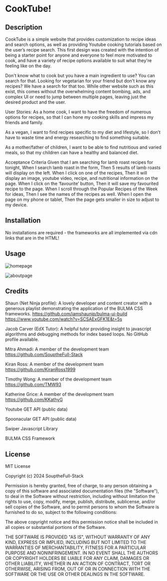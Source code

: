 # CookTube!

## Description
CookTube is a simple website that provides customization to recipe ideas and search options, as well as providing Youtube cooking tutorials based on the user’s recipe search. This first design was created with the intention of being a starter point for anyone and everyone to feel more motivated to cook, and have a variety of recipe options available to suit what they're feeling like on the day.

Don't know what to cook but you have a main ingredient to use? You can search for that. Looking for vegetarian for your friend but don't know any recipes? We have a search for that too. While other website such as this exist, this comes without the overwhelming content bombing, ads, and complex UI or need to jump between multiple pages, leaving just the desired product and the user.

User Stories:
As a home cook, 
I want to have the freedom of numerous options for recipes,
so that I can hone my cooking skills and impress my friends and family. 

As a vegan, 
I want to find recipes specific to my diet and lifestyle,
so I don’t have to waste time and energy researching to find something suitable. 

As a mother/father of children,
I want to be able to find nutritious and varied meals,
so that my children can have a healthy and balanced diet. 

Acceptance Criteria 
Given that I am searching for lamb roast recipes for tonight,
When I search lamb roast in the form, 
Then 5 results of lamb roasts will display on the left. 
When I click on one of the recipes, 
Then it will display an image, youtube video, recipe, and nutritional information on the page. 
When I click on the ‘favourite’ button, 
Then it will save my favourited recipe to the page. 
When I scroll through the Popular Recipes of the Week for ideas, 
Then I see the names of the recipes as well. 
When I open the page on my phone or tablet, 
Then the page gets smaller in size to adjust to my device.

## Installation
No installations are required - the frameworks are all implemented via cdn links that are in the HTML!

## Usage

![homepage](https://github.com/KiranRoss1999/Recipe-Recommendation-Platform/assets/158979754/b8719923-08f9-4d27-b562-0fb8e47494cf)

![aboutpage](https://github.com/KiranRoss1999/Recipe-Recommendation-Platform/assets/158979754/4416284b-cfb4-4969-8f60-3fec2e528c83)


## Credits
Shaun (Net Ninja profile): A lovely developer and content creator with a generous playlist demonstrating the application of the BULMA CSS frameworks. https://github.com/iamshaunjp/bulma-ui-build https://www.youtube.com/watch?v=SCSAExGFK1E&t=5s

Jacob Carver (EdX Tutor): A helpful tutor providing insight to javascript algorithms and debugging methods for index based loops. No GitHub profile available.

Mitra Ahmadi: A member of the development team https://github.com/SouptheFull-Stack

Kiran Ross: A member of the development team https://github.com/KiranRoss1999

Timothy Wong: A member of the development team https://github.com/TMW93

Katherine Grice: A member of the development team https://github.com/KKathyG

Youtube GET API (public data)

Spoonacular GET API (public data)

Swiper Javascript Library

BULMA CSS Framework

## License
MIT License

Copyright (c) 2024 SouptheFull-Stack

Permission is hereby granted, free of charge, to any person obtaining a copy of this software and associated documentation files (the "Software"), to deal in the Software without restriction, including without limitation the rights to use, copy, modify, merge, publish, distribute, sublicense, and/or sell copies of the Software, and to permit persons to whom the Software is furnished to do so, subject to the following conditions:

The above copyright notice and this permission notice shall be included in all copies or substantial portions of the Software.

THE SOFTWARE IS PROVIDED "AS IS", WITHOUT WARRANTY OF ANY KIND, EXPRESS OR IMPLIED, INCLUDING BUT NOT LIMITED TO THE WARRANTIES OF MERCHANTABILITY, FITNESS FOR A PARTICULAR PURPOSE AND NONINFRINGEMENT. IN NO EVENT SHALL THE AUTHORS OR COPYRIGHT HOLDERS BE LIABLE FOR ANY CLAIM, DAMAGES OR OTHER LIABILITY, WHETHER IN AN ACTION OF CONTRACT, TORT OR OTHERWISE, ARISING FROM, OUT OF OR IN CONNECTION WITH THE SOFTWARE OR THE USE OR OTHER DEALINGS IN THE SOFTWARE.
